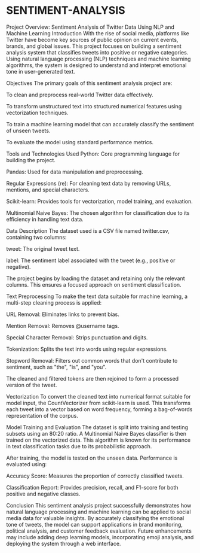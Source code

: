 # SENTIMENT-ANALYSIS
Project Overview: Sentiment Analysis of Twitter Data Using NLP and Machine Learning
Introduction
With the rise of social media, platforms like Twitter have become key sources of public opinion on current events, brands, and global issues. This project focuses on building a sentiment analysis system that classifies tweets into positive or negative categories. Using natural language processing (NLP) techniques and machine learning algorithms, the system is designed to understand and interpret emotional tone in user-generated text.

Objectives
The primary goals of this sentiment analysis project are:

To clean and preprocess real-world Twitter data effectively.

To transform unstructured text into structured numerical features using vectorization techniques.

To train a machine learning model that can accurately classify the sentiment of unseen tweets.

To evaluate the model using standard performance metrics.

Tools and Technologies Used
Python: Core programming language for building the project.

Pandas: Used for data manipulation and preprocessing.

Regular Expressions (re): For cleaning text data by removing URLs, mentions, and special characters.

Scikit-learn: Provides tools for vectorization, model training, and evaluation.

Multinomial Naive Bayes: The chosen algorithm for classification due to its efficiency in handling text data.

Data Description
The dataset used is a CSV file named twitter.csv, containing two columns:

tweet: The original tweet text.

label: The sentiment label associated with the tweet (e.g., positive or negative).

The project begins by loading the dataset and retaining only the relevant columns. This ensures a focused approach on sentiment classification.

Text Preprocessing
To make the text data suitable for machine learning, a multi-step cleaning process is applied:

URL Removal: Eliminates links to prevent bias.

Mention Removal: Removes @username tags.

Special Character Removal: Strips punctuation and digits.

Tokenization: Splits the text into words using regular expressions.

Stopword Removal: Filters out common words that don't contribute to sentiment, such as "the", "is", and "you".

The cleaned and filtered tokens are then rejoined to form a processed version of the tweet.

Vectorization
To convert the cleaned text into numerical format suitable for model input, the CountVectorizer from scikit-learn is used. This transforms each tweet into a vector based on word frequency, forming a bag-of-words representation of the corpus.

Model Training and Evaluation
The dataset is split into training and testing subsets using an 80:20 ratio. A Multinomial Naive Bayes classifier is then trained on the vectorized data. This algorithm is known for its performance in text classification tasks due to its probabilistic approach.

After training, the model is tested on the unseen data. Performance is evaluated using:

Accuracy Score: Measures the proportion of correctly classified tweets.

Classification Report: Provides precision, recall, and F1-score for both positive and negative classes.

Conclusion
This sentiment analysis project successfully demonstrates how natural language processing and machine learning can be applied to social media data for valuable insights. By accurately classifying the emotional tone of tweets, the model can support applications in brand monitoring, political analysis, and customer feedback evaluation. Future enhancements may include adding deep learning models, incorporating emoji analysis, and deploying the system through a web interface.

